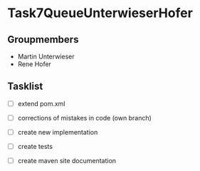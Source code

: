 # Task7QueueUnterwieserHofer

## Groupmembers

- Martin Unterwieser
- Rene Hofer  

## Tasklist

- [ ] extend pom.xml  
  
- [ ] corrections of mistakes in code (own branch)  

- [ ] create new implementation  

- [ ] create tests  

- [ ] create maven site documentation

